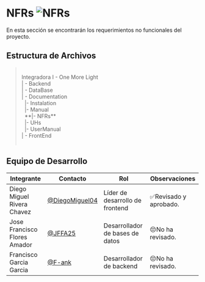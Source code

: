 # NFRs  ![NFRs](https://img.shields.io/badge/Microsoft_Office-D83B01?style=for-the-badge&logo=microsoft-office&logoColor=white)
En esta sección se encontrarán los requerimientos no funcionales del proyecto.

## Estructura de Archivos
> <br>
>Integradora I - One More Light<br>
>| - Backend<br>
>| - DataBase<br>
>| - Documentation<br>
>&nbsp;&nbsp;|- Instalation<br>
>&nbsp;&nbsp;|- Manual<br>
>&nbsp;&nbsp;**|- NFRs**<br>
>&nbsp;&nbsp;|- UHs<br>
>&nbsp;&nbsp;|- UserManual<br>
>| - FrontEnd<br>
> <br>

## Equipo de Desarrollo

|Integrante|Contacto|Rol|Observaciones|
|------------|--------|---|---|
|Diego Miguel Rivera Chavez|[@DiegoMiguel04](https://github.com/DiegoMiguel04)|Líder de desarrollo de frontend|✅Revisado y aprobado.|
|Jose Francisco Flores Amador|[@JFFA25](https://github.com/JFFA25)|Desarrollador de bases de datos|😔No ha revisado.|
|Francisco Garcia Garcia|[@F-ank](https://github.com/F-ank)|Desarrollador de backend|😔No ha revisado.|